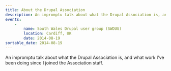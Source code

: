 ```yaml
---
title: About the Drupal Association
description: An impromptu talk about what the Drupal Association is, and what work I’ve been doing since I joined the Association staff.
events:
    -
        name: South Wales Drupal user group (SWDUG)
        location: Cardiff, UK
        date: 2014-08-19
sortable_date: 2014-08-19
---
```


An impromptu talk about what the Drupal Association is, and what work I’ve been doing since I joined the Association staff.

